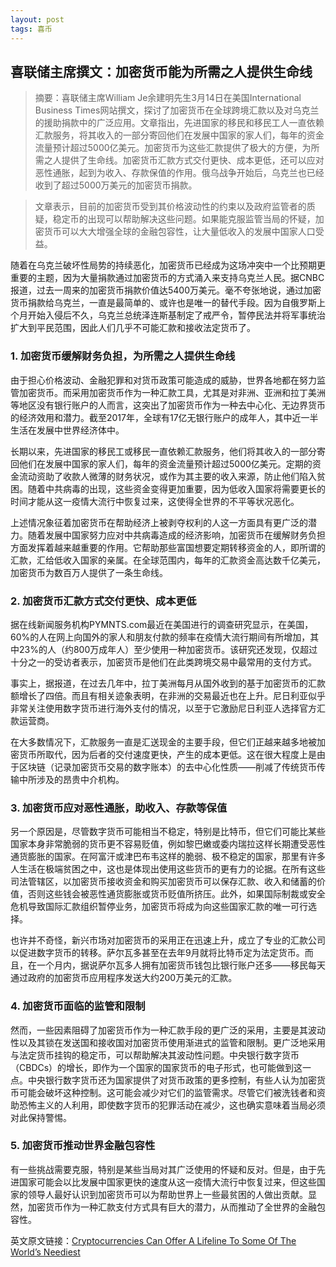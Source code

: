 ```yaml
---
layout: post
tags: 喜币
---
```


## 喜联储主席撰文：加密货币能为所需之人提供生命线

> 摘要：喜联储主席William Je余建明先生3月14日在美国International Business Times网站撰文，探讨了加密货币在全球跨境汇款以及对乌克兰的援助捐款中的广泛应用。文章指出，先进国家的移民和移民工人一直依赖汇款服务，将其收入的一部分寄回他们在发展中国家的家人们，每年的资金流量预计超过5000亿美元。加密货币为这些汇款提供了极大的方便，为所需之人提供了生命线。加密货币汇款方式交付更快、成本更低，还可以应对恶性通胀，起到为收入、存款保值的作用。俄乌战争开始后，乌克兰也已经收到了超过5000万美元的加密货币捐款。

> 文章表示，目前的加密货币受到其价格波动性的约束以及政府监管者的质疑，稳定币的出现可以帮助解决这些问题。如果能克服监管当局的怀疑，加密货币可以大大增强全球的金融包容性，让大量低收入的发展中国家人口受益。


随着在乌克兰破坏性局势的持续恶化，加密货币已经成为这场冲突中一个比预期更重要的主题，因为大量捐款通过加密货币的方式涌入来支持乌克兰人民。据CNBC报道，过去一周来的加密货币捐款价值达5400万美元。毫不夸张地说，通过加密货币捐款给乌克兰，一直是最简单的、或许也是唯一的替代手段。因为自俄罗斯上个月开始入侵后不久，乌克兰总统泽连斯基制定了戒严令，暂停民法并将军事统治扩大到平民范围，因此人们几乎不可能汇款和接收法定货币了。

### 1. 加密货币缓解财务负担，为所需之人提供生命线

由于担心价格波动、金融犯罪和对货币政策可能造成的威胁，世界各地都在努力监管加密货币。而采用加密货币作为一种汇款工具，尤其是对非洲、亚洲和拉丁美洲等地区没有银行账户的人而言，这突出了加密货币作为一种去中心化、无边界货币的经济效用和潜力。截至2017年，全球有17亿无银行账户的成年人，其中近一半生活在发展中世界经济体中。

长期以来，先进国家的移民工或移民一直依赖汇款服务，他们将其收入的一部分寄回他们在发展中国家的家人们，每年的资金流量预计超过5000亿美元。定期的资金流动资助了收款人微薄的财务状况，或作为其主要的收入来源，防止他们陷入贫困。随着中共病毒的出现，这些资金变得更加重要，因为低收入国家将需要更长的时间才能从这一疫情大流行中恢复过来，这使得全世界的不平等状况恶化。

上述情况象征着加密货币在帮助经济上被剥夺权利的人这一方面具有更广泛的潜力。随着发展中国家努力应对中共病毒造成的经济影响，加密货币在缓解财务负担方面发挥着越来越重要的作用。它帮助那些富国想要定期转移资金的人，即所谓的汇款，汇给低收入国家的亲属。在全球范围内，每年的汇款资金高达数千亿美元，加密货币为数百万人提供了一条生命线。

### 2. 加密货币汇款方式交付更快、成本更低

据在线新闻服务机构PYMNTS.com最近在美国进行的调查研究显示，在美国，60%的人在网上向国外的家人和朋友付款的频率在疫情大流行期间有所增加，其中23%的人（约800万成年人）至少使用一种加密货币。该研究还发现，仅超过十分之一的受访者表示，加密货币是他们在此类跨境交易中最常用的支付方式。

事实上，据报道，在过去几年中，拉丁美洲每月从国外收到的基于加密货币的汇款额增长了四倍。而且有相关迹象表明，在非洲的交易最近也在上升。尼日利亚似乎非常关注使用数字货币进行海外支付的情况，以至于它激励尼日利亚人选择官方汇款运营商。

在大多数情况下，汇款服务一直是汇送现金的主要手段，但它们正越来越多地被加密货币所取代，因为后者的交付速度更快，产生的成本更低。这在很大程度上是由于区块链（记录加密货币交易的数字账本）的去中心化性质——削减了传统货币传输中所涉及的昂贵中介机构。

### 3. 加密货币应对恶性通胀，助收入、存款等保值

另一个原因是，尽管数字货币可能相当不稳定，特别是比特币，但它们可能比某些国家本身非常脆弱的货币更不容易贬值，例如黎巴嫩或委内瑞拉这样长期遭受恶性通货膨胀的国家。在阿富汗或津巴布韦这样的脆弱、极不稳定的国家，那里有许多人生活在极端贫困之中，这也是体现出使用这些货币的更有力的论据。在所有这些司法管辖区，以加密货币接收资金和购买加密货币可以保存汇款、收入和储蓄的价值，否则这些钱会被恶性通货膨胀或货币贬值所挤压。此外，如果国际制裁或安全危机导致国际汇款组织暂停业务，加密货币将成为向这些国家汇款的唯一可行选择。

也许并不奇怪，新兴市场对加密货币的采用正在迅速上升，成立了专业的汇款公司以促进数字货币的转移。萨尔瓦多甚至在去年9月就将比特币定为法定货币。而且，在一个月内，据说萨尔瓦多人拥有加密货币钱包比银行账户还多——移民每天通过政府的加密货币应用程序发送大约200万美元的汇款。

### 4. 加密货币面临的监管和限制

然而，一些因素阻碍了加密货币作为一种汇款手段的更广泛的采用，主要是其波动性以及其锁在发送国和接收国对加密货币使用渐进式的监管和限制。更广泛地采用与法定货币挂钩的稳定币，可以帮助解决其波动性问题。中央银行数字货币（CBDCs）的增长，即作为一个国家的国家货币的电子形式，也可能做到这一点。中央银行数字货币还为国家提供了对货币政策的更多控制，有些人认为加密货币可能会破坏这种控制。这可能会减少对它们的监管需求。尽管它们被洗钱者和资助恐怖主义的人利用，即使数字货币的犯罪活动在减少，这也确实意味着当局必须对此保持警惕。

### 5. 加密货币推动世界金融包容性

有一些挑战需要克服，特别是某些当局对其广泛使用的怀疑和反对。但是，由于先进国家可能会以比发展中国家更快的速度从这一疫情大流行中恢复过来，但这些国家的领导人最好认识到加密货币可以为帮助世界上一些最贫困的人做出贡献。显然，加密货币作为一种汇款支付方式具有巨大的潜力，从而推动了全世界的金融包容性。

英文原文链接：[Cryptocurrencies Can Offer A Lifeline To Some Of The World’s Neediest](https://www.ibtimes.com/cryptocurrencies-can-offer-lifeline-some-worlds-neediest-3436917/)
